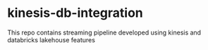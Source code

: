 # kinesis-db-integration
This repo contains  streaming pipeline developed using kinesis and databricks lakehouse features 
